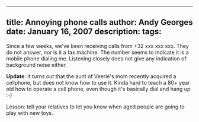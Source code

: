 -----
title:  Annoying phone calls
author: Andy Georges
date: January 16, 2007
description: 
tags: 
-----







Since a few weeks, we've been receiving calls from +32 xxx xxx xxx. They
do not answer, nor is it a fax machine. The number seems to indicate it
is a mobile phone dialing me. Listening closely does not give any
indication of background noise either.


**Update**: It turns out that the aunt of Veerle's mom recently acquired
a cellphone, but does not know how to use it. Kinda hard to teach a 80+
year old how to operate a cell phone, even though it's basically dial
and hang up :-)


Lesson: tell your relatives to let you know when aged people are going
to play with new toys.




